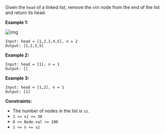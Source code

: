 Given the `head` of a linked list, remove the `nth` node from the end of the list and return its head.

**Example 1:**

![img](https://assets.leetcode.com/uploads/2020/10/03/remove_ex1.jpg)

~~~~
Input: head = [1,2,3,4,5], n = 2
Output: [1,2,3,5]
~~~~

**Example 2:**

~~~~
Input: head = [1], n = 1
Output: []
~~~~

**Example 3:**

~~~~
Input: head = [1,2], n = 1
Output: [1]
~~~~

**Constraints:**

- The number of nodes in the list is `sz`.
- `1 <= sz <= 30`
- `0 <= Node.val <= 100`
- `1 <= n <= sz`
